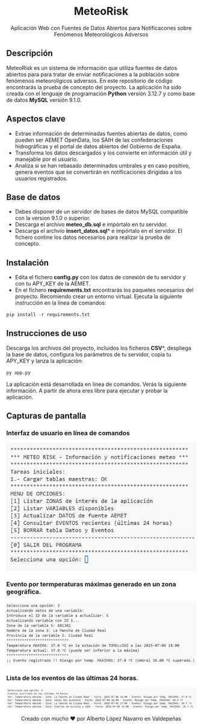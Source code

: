 <h1 align="center">
    <br>
    MeteoRisk
    <br>
</h1>

<p align="center">
Aplicación Web con Fuentes de Datos Abiertos para Notificacones sobre Fenómenos Meteorológicos Adversos
</p>

## Descripción
MeteoRisk es un sistema de información que utiliza fuentes de datos abiertos para para tratar de enviar notificaciones a la población sobre fenómenos meteorolígicos adversos. En este repositorio de código encontrarás la prueba de concepto del proyecto. La aplicación ha sido creada con el lenguaje de programación **Python** versión 3.12.7 y como base de datos **MySQL** versión 9.1.0.
## Aspectos clave
* Extrae información de determinadas fuentes abiertas de datos, como pueden ser AEMET OpenData, los SAIH de las confederaciones hidrográficas y el portal de datos abiertos del Gobierno de España.
* Transforma los datos descargados y los convierte en información útil y manejable por el usuario.
* Analiza si se han rebasado determinados umbrales y en caso positivo, genera eventos que se convertirán en notificaciones dirigidas a los usuarios registrados.
## Base de datos
* Debes disponer de un servidor de bases de datos MySQL compatible con la version 9.1.0 o superior.
* Descarga el archivo **meteo_db.sql** e impórtalo en tu servidor.
* Descarga el archvio **insert_datos.sql*** e impórtalo en el servidor. El fichero contine los datos necesarios para realizar la prueba de concepto.
## Instalación 
* Edita el fichero **config.py** con los datos de conexión de tu servidor y con tu APY_KEY de la AEMET. 
* En el fichero **requirements.txt** encontrarás los paquetes necesarios del proyecto. Recomiendo crear un entorno virtual.
Ejecuta la siguiente instrucción en la línea de comandos:
```python
pip install -r requirements.txt
```
## Instrucciones de uso
Descarga los archivos del proyecto, incluidos los ficheros **CSV***, despliega la base de datos, configura los parámetros de tu servidor, copia tu APY_KEY y lanza la aplicación:
```python
py app.py
```
La aplicación está desarrollada en línea de comandos. Verás la siguiente información. A partir de ahora eres libre para ejecutar y probar la aplicación.
## Capturas de pantalla
### Interfaz de usuario en línea de comandos
![Screenshot 1](/img/imagen1.png)
### Evento por termperaturas máximas generado en un zona geográfica.
![Screenshot 2](/img/imagen2.png)
### Lista de los eventos de las últimas 24 horas.
![Screenshot 3](/img/imagen3.png)
<p align="center">
 Creado con mucho ❤️ por Alberto López Navarro en Valdepeñas
</p>
